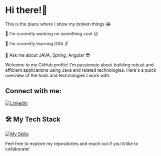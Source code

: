 # Hi there!👋

This is the place where I show my broken things 😂

🔭 I’m currently working on something cool 😉

🌱 I’m currently learning DSA ✌️

💬 Ask me about JAVA, Spring, Angular 😎

Welcome to my GitHub profile! I'm passionate about building robust and efficient applications using Java and related technologies. Here's a quick overview of the tools and technologies I work with:

## Connect with me:
[![LinkedIn](https://img.shields.io/badge/LinkedIn-Profile-blue?style=flat&logo=linkedin)](https://www.linkedin.com/in/atturu-venkat-heeneth-sai/)

## 🛠️ My Tech Stack
[![My Skills](https://skillicons.dev/icons?i=java,spring,angular,hibernate,maven,gradle,git,postgresql,docker,aws)](https://skillicons.dev)

Feel free to explore my repositories and reach out if you'd like to collaborate!
